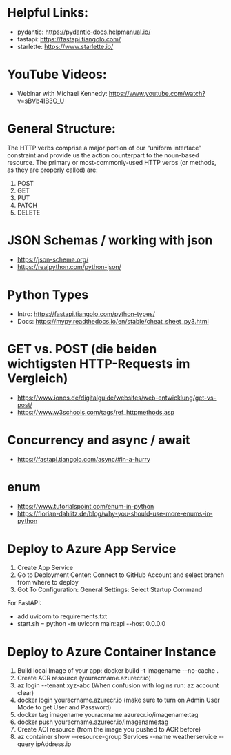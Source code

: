 # Helpful Links:
- pydantic: https://pydantic-docs.helpmanual.io/
- fastapi: https://fastapi.tiangolo.com/
- starlette: https://www.starlette.io/


# YouTube Videos:
- Webinar with Michael Kennedy: https://www.youtube.com/watch?v=sBVb4IB3O_U


# General Structure:
The HTTP verbs comprise a major portion of our “uniform interface” constraint and provide us the action counterpart to the noun-based resource. 
The primary or most-commonly-used HTTP verbs (or methods, as they are properly called) are:
1. POST
2. GET
3. PUT
4. PATCH
5. DELETE 


# JSON Schemas / working with json
- https://json-schema.org/
- https://realpython.com/python-json/


# Python Types
- Intro: https://fastapi.tiangolo.com/python-types/
- Docs: https://mypy.readthedocs.io/en/stable/cheat_sheet_py3.html

# GET vs. POST (die beiden wichtigsten HTTP-Requests im Vergleich)
- https://www.ionos.de/digitalguide/websites/web-entwicklung/get-vs-post/
- https://www.w3schools.com/tags/ref_httpmethods.asp


# Concurrency and async / await
- https://fastapi.tiangolo.com/async/#in-a-hurry


# enum
- https://www.tutorialspoint.com/enum-in-python
- https://florian-dahlitz.de/blog/why-you-should-use-more-enums-in-python



# Deploy to Azure App Service
1. Create App Service
2. Go to Deployment Center: Connect to GitHub Account and select branch from where to deploy
3. Got To Configuration: General Settings: Select Startup Command

For FastAPI:
- add uvicorn to requirements.txt
- start.sh = python -m uvicorn main:api --host 0.0.0.0 


# Deploy to Azure Container Instance
1. Build local Image of your app: docker build -t imagename --no-cache .
2. Create ACR resource (youracrname.azurecr.io)
3. az login --tenant xyz-abc (When confusion with logins run: az account clear)
4. docker login youracrname.azurecr.io (make sure to turn on Admin User Mode to get User and Password)
5. docker tag imagename youracrname.azurecr.io/imagename:tag
6. docker push youracrname.azurecr.io/imagename:tag
7. Create ACI resource (from the image you pushed to ACR before)
8. az container show  --resource-group Services --name weatherservice --query ipAddress.ip